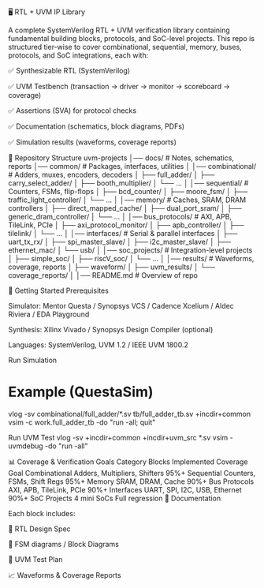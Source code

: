🖥️ RTL + UVM IP Library

A complete SystemVerilog RTL + UVM verification library containing fundamental building blocks, protocols, and SoC-level projects.
This repo is structured tier-wise to cover combinational, sequential, memory, buses, protocols, and SoC integrations, each with:

✅ Synthesizable RTL (SystemVerilog)

✅ UVM Testbench (transaction → driver → monitor → scoreboard → coverage)

✅ Assertions (SVA) for protocol checks

✅ Documentation (schematics, block diagrams, PDFs)

✅ Simulation results (waveforms, coverage reports)

📂 Repository Structure
uvm-projects
│── docs/                  # Notes, schematics, reports
│── common/                # Packages, interfaces, utilities
│
│── combinational/         # Adders, muxes, encoders, decoders
│   ├── full_adder/
│   ├── carry_select_adder/
│   ├── booth_multiplier/
│   └── ...
│
│── sequential/            # Counters, FSMs, flip-flops
│   ├── bcd_counter/
│   ├── moore_fsm/
│   ├── traffic_light_controller/
│   └── ...
│
│── memory/                # Caches, SRAM, DRAM controllers
│   ├── direct_mapped_cache/
│   ├── dual_port_sram/
│   ├── generic_dram_controller/
│   └── ...
│
│── bus_protocols/         # AXI, APB, TileLink, PCIe
│   ├── axi_protocol_monitor/
│   ├── apb_controller/
│   ├── tilelink/
│   └── ...
│
│── interfaces/            # Serial & parallel interfaces
│   ├── uart_tx_rx/
│   ├── spi_master_slave/
│   ├── i2c_master_slave/
│   ├── ethernet_mac/
│   └── usb/
│
│── soc_projects/          # Integration-level projects
│   ├── simple_soc/
│   ├── riscV_soc/
│   └── ...
│
│── results/               # Waveforms, coverage, reports
│   ├── waveform/
│   ├── uvm_results/
│   └── coverage_reports/
│
│── README.md              # Overview of repo

🚀 Getting Started
Prerequisites

Simulator: Mentor Questa / Synopsys VCS / Cadence Xcelium / Aldec Riviera / EDA Playground

Synthesis: Xilinx Vivado / Synopsys Design Compiler (optional)

Languages: SystemVerilog, UVM 1.2 / IEEE UVM 1800.2

Run Simulation
# Example (QuestaSim)
vlog -sv combinational/full_adder/*.sv tb/full_adder_tb.sv +incdir+common
vsim -c work.full_adder_tb -do "run -all; quit"

Run UVM Test
vlog -sv +incdir+common +incdir+uvm_src *.sv
vsim -uvmdebug -do "run -all"

📊 Coverage & Verification Goals
Category	Blocks Implemented	Coverage Goal
Combinational	Adders, Multipliers, Shifters	95%+
Sequential	Counters, FSMs, Shift Regs	95%+
Memory	SRAM, DRAM, Cache	90%+
Bus Protocols	AXI, APB, TileLink, PCIe	90%+
Interfaces	UART, SPI, I2C, USB, Ethernet	90%+
SoC Projects	4 mini SoCs	Full regression
📑 Documentation

Each block includes:

📘 RTL Design Spec

📝 FSM diagrams / Block Diagrams

🧪 UVM Test Plan

📈 Waveforms & Coverage Reports
